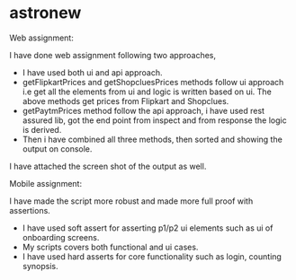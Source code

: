 # astronew

Web assignment:

I have done web assignment following two approaches,
* I have used both ui and api approach.
* getFlipkartPrices and getShopcluesPrices methods follow ui approach i.e get all the elements from ui and logic is written based on ui. The above methods get prices from Flipkart and Shopclues.
* getPaytmPrices method follow the api approach, i have used rest assured lib, got the end point from inspect and from response the logic is derived.
* Then i have combined all three methods, then sorted and showing the output on console.

I have attached the screen shot of the output as well.


Mobile assignment:

I have made the script more robust and made more full proof with assertions.
* I have used soft assert for asserting p1/p2 ui elements such as ui of onboarding screens.
* My scripts covers both functional and ui cases.
* I have used hard asserts for core functionality such as login, counting synopsis.

